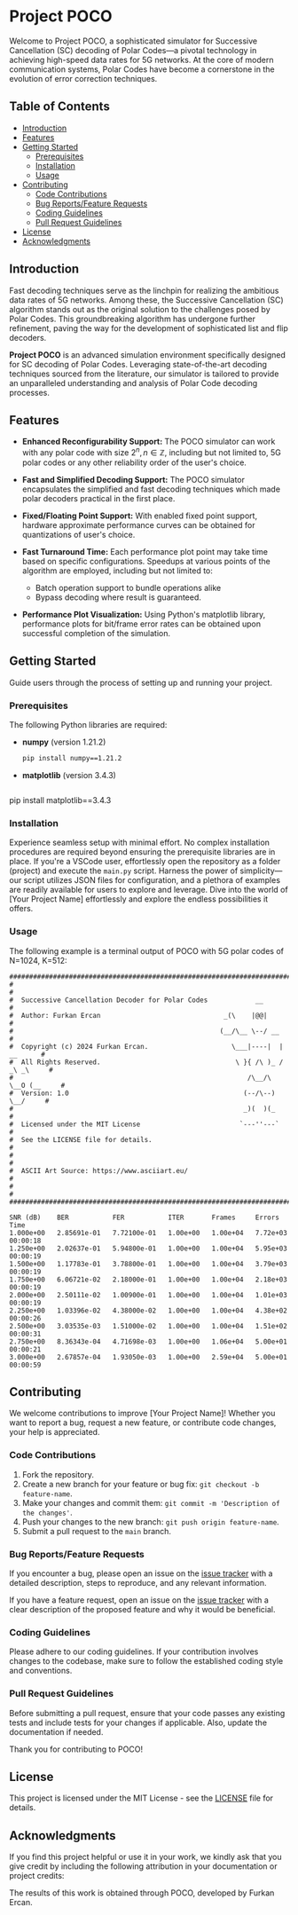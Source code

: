 # Project POCO

Welcome to Project POCO, a sophisticated simulator for Successive Cancellation (SC) decoding of Polar Codes—a pivotal technology in achieving high-speed data rates for 5G networks. At the core of modern communication systems, Polar Codes have become a cornerstone in the evolution of error correction techniques.

## Table of Contents
- [Introduction](#introduction)
- [Features](#features)
- [Getting Started](#getting-started)
  - [Prerequisites](#prerequisites)
  - [Installation](#installation)
  - [Usage](#usage)
- [Contributing](#contributing)
  - [Code Contributions](#code-contributions)
  - [Bug Reports/Feature Requests](#bug-reportsfeature-requests)
  - [Coding Guidelines](#coding-guidelines)
  - [Pull Request Guidelines](#pull-request-guidelines)
- [License](#license)
- [Acknowledgments](#acknowledgments)


## Introduction

Fast decoding techniques serve as the linchpin for realizing the ambitious data rates of 5G networks. Among these, the Successive Cancellation (SC) algorithm stands out as the original solution to the challenges posed by Polar Codes. This groundbreaking algorithm has undergone further refinement, paving the way for the development of sophisticated list and flip decoders.

**Project POCO** is an advanced simulation environment specifically designed for SC decoding of Polar Codes. Leveraging state-of-the-art decoding techniques sourced from the literature, our simulator is tailored to provide an unparalleled understanding and analysis of Polar Code decoding processes.

## Features

- **Enhanced Reconfigurability Support:**
  The POCO simulator can work with any polar code with size $2^n, n \in \mathbb{Z}$, including but not limited to, 5G polar codes or any other reliability order of the user's choice.

- **Fast and Simplified Decoding Support:**
  The POCO simulator encapsulates the simplified and fast decoding techniques which made polar decoders practical in the first place. 

- **Fixed/Floating Point Support:**
  With enabled fixed point support, hardware approximate performance curves can be obtained for quantizations of user's choice.

- **Fast Turnaround Time:**
  Each performance plot point may take time based on specific configurations. Speedups at various points of the algorithm are employed, including but not limited to:
  - Batch operation support to bundle operations alike
  - Bypass decoding where result is guaranteed.

- **Performance Plot Visualization:**
  Using Python's matplotlib library, performance plots for bit/frame error rates can be obtained upon successful completion of the simulation.


## Getting Started

Guide users through the process of setting up and running your project.

### Prerequisites

The following Python libraries are required:

- **numpy** (version 1.21.2)
  ```bash
  pip install numpy==1.21.2

- **matplotlib** (version 3.4.3)
  ```bash
pip install matplotlib==3.4.3

### Installation

Experience seamless setup with minimal effort. No complex installation procedures are required beyond ensuring the prerequisite libraries are in place. If you're a VSCode user, effortlessly open the repository as a folder (project) and execute the `main.py` script. Harness the power of simplicity—our script utilizes JSON files for configuration, and a plethora of examples are readily available for users to explore and leverage. Dive into the world of [Your Project Name] effortlessly and explore the endless possibilities it offers.

### Usage
The following example is a terminal output of POCO with 5G polar codes of N=1024, K=512:
```
#################################################################################
#                                                                               #
#  Successive Cancellation Decoder for Polar Codes            __                #
#  Author: Furkan Ercan                               _(\    |@@|               #
#                                                    (__/\__ \--/ __            #
#  Copyright (c) 2024 Furkan Ercan.                     \___|----|  |   __      #
#  All Rights Reserved.                                  \ }{ /\ )_ / _\ _\     #
#                                                           /\__/\ \__O (__     #
#  Version: 1.0                                            (--/\--)    \__/     #
#                                                          _)(  )(_             #
#  Licensed under the MIT License                         `---''---`            #
#  See the LICENSE file for details.                                            #
#                                                                               #
#  ASCII Art Source: https://www.asciiart.eu/                                   #
#                                                                               #
#################################################################################

SNR (dB)    BER           FER           ITER       Frames     Errors     Time
1.000e+00   2.85691e-01   7.72100e-01   1.00e+00   1.00e+04   7.72e+03   00:00:18
1.250e+00   2.02637e-01   5.94800e-01   1.00e+00   1.00e+04   5.95e+03   00:00:19
1.500e+00   1.17783e-01   3.78800e-01   1.00e+00   1.00e+04   3.79e+03   00:00:19
1.750e+00   6.06721e-02   2.18000e-01   1.00e+00   1.00e+04   2.18e+03   00:00:19
2.000e+00   2.50111e-02   1.00900e-01   1.00e+00   1.00e+04   1.01e+03   00:00:19
2.250e+00   1.03396e-02   4.38000e-02   1.00e+00   1.00e+04   4.38e+02   00:00:26
2.500e+00   3.03535e-03   1.51000e-02   1.00e+00   1.00e+04   1.51e+02   00:00:31
2.750e+00   8.36343e-04   4.71698e-03   1.00e+00   1.06e+04   5.00e+01   00:00:21
3.000e+00   2.67857e-04   1.93050e-03   1.00e+00   2.59e+04   5.00e+01   00:00:59
```

## Contributing

We welcome contributions to improve [Your Project Name]! Whether you want to report a bug, request a new feature, or contribute code changes, your help is appreciated.

### Code Contributions

1. Fork the repository.
2. Create a new branch for your feature or bug fix: `git checkout -b feature-name`.
3. Make your changes and commit them: `git commit -m 'Description of the changes'`.
4. Push your changes to the new branch: `git push origin feature-name`.
5. Submit a pull request to the `main` branch.

### Bug Reports/Feature Requests

If you encounter a bug, please open an issue on the [issue tracker](link-to-issue-tracker) with a detailed description, steps to reproduce, and any relevant information.

If you have a feature request, open an issue on the [issue tracker](link-to-issue-tracker) with a clear description of the proposed feature and why it would be beneficial.

### Coding Guidelines

Please adhere to our coding guidelines. If your contribution involves changes to the codebase, make sure to follow the established coding style and conventions.

### Pull Request Guidelines

Before submitting a pull request, ensure that your code passes any existing tests and include tests for your changes if applicable. Also, update the documentation if needed.

Thank you for contributing to POCO!

## License

This project is licensed under the MIT License - see the [LICENSE](LICENSE) file for details.

## Acknowledgments

If you find this project helpful or use it in your work, we kindly ask that you give credit by including the following attribution in your documentation or project credits:

The results of this work is obtained through POCO, developed by Furkan Ercan.